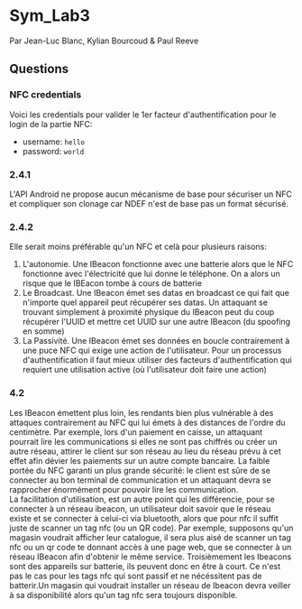 # Sym_Lab3
Par Jean-Luc Blanc, Kylian Bourcoud & Paul Reeve

## Questions

### NFC credentials
Voici les credentials pour valider le 1er facteur d'authentification pour le login de la partie NFC:
- username: `hello`
- password: `world`

### 2.4.1
L'API Android ne propose aucun mécanisme de base pour sécuriser un NFC et
compliquer son clonage car NDEF n'est de base pas un format sécurisé.


### 2.4.2
Elle serait moins préférable qu'un NFC et celà pour plusieurs raisons:
1. L'autonomie. Une IBeacon fonctionne avec une batterie alors que le NFC fonctionne avec l'électricité que lui donne le téléphone. On a alors un risque que le IBEacon tombe à cours de batterie
2. Le Broadcast. Une IBeacon émet ses datas en broadcast ce qui fait 
que n'importe quel appareil peut récupérer ses datas. Un attaquant se trouvant simplement à proximité physique du IBeacon peut du coup récupérer l'UUID
et mettre cet UUID sur une autre IBeacon (du spoofing en somme)
3. La Passivité. Une IBeacon émet ses données en boucle contrairement
à une puce NFC qui exige une action de l'utilisateur. Pour un processus d'authentification il faut mieux utiliser des facteurs d'authentification qui requiert une utilisation active (où l'utilisateur doit faire une action)



### 4.2
Les IBeacon émettent plus loin, les rendants bien plus vulnérable à des attaques contrairement au NFC qui lui émets à des distances de l'ordre du centimètre. 
Par exemple, lors d'un paiement en caisse, un attaquant pourrait lire les communications si elles ne sont pas chiffrés ou créer un autre réseau, attirer le client sur son réseau au lieu du réseau prévu à cet effet afin dévier les paiements sur un autre compte bancaire. La faible portée du NFC garanti un plus grande sécurité: le client est sûre de se connecter au bon terminal de communication et un attaquant devra se rapprocher énormément pour pouvoir lire les communication.  
La facilitation d'utilisation, est un autre point qui les différencie, pour se connecter à un réseau ibeacon, un utilisateur doit savoir que le réseau existe et se connecter à celui-ci via bluetooth, alors que pour nfc il suffit juste de scanner un tag nfc (ou un QR code). 
Par exemple, supposons qu'un magasin voudrait afficher leur catalogue, il sera plus aisé de scanner un tag nfc ou un qr code te donnant accès à une page web, que se connecter à un réseau IBeacon afin d'obtenir le même service.
Troisièmement les Ibeacons sont des appareils sur batterie, ils peuvent donc en être à court. Ce n'est pas le cas pour les tags nfc qui sont passif et ne nécéssitent pas de batterir.Un magasin qui voudrait installer un réseau de Ibeacon devra veiller à sa disponibilité alors qu'un tag nfc sera toujours disponible.